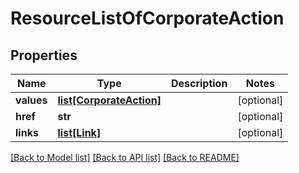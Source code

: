 # ResourceListOfCorporateAction

## Properties
Name | Type | Description | Notes
------------ | ------------- | ------------- | -------------
**values** | [**list[CorporateAction]**](CorporateAction.md) |  | [optional] 
**href** | **str** |  | [optional] 
**links** | [**list[Link]**](Link.md) |  | [optional] 

[[Back to Model list]](../README.md#documentation-for-models) [[Back to API list]](../README.md#documentation-for-api-endpoints) [[Back to README]](../README.md)


